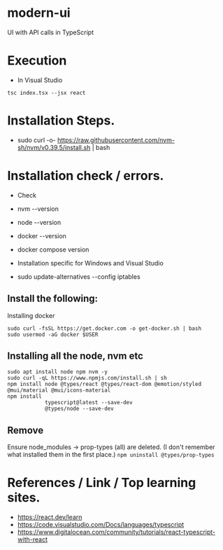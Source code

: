 # modern-ui
UI with API calls in TypeScript


# Execution

 - In Visual Studio

 ```
 tsc index.tsx --jsx react
 ```

# Installation Steps.
 -  sudo curl -o- https://raw.githubusercontent.com/nvm-sh/nvm/v0.39.5/install.sh | bash

# Installation check / errors.
 - Check
  - nvm --version
  - node --version
  - docker --version
  - docker compose version

 - Installation specific for Windows and Visual Studio
  - sudo update-alternatives --config iptables
 
## Install the following:
Installing docker
```
sudo curl -fsSL https://get.docker.com -o get-docker.sh | bash
sudo usermod -aG docker $USER
```
## Installing all the node, nvm etc
```
sudo apt install node npm nvm -y
sudo curl -qL https://www.npmjs.com/install.sh | sh
npm install node @types/react @types/react-dom @emotion/styled @mui/material @mui/icons-material 
npm install 
            typescript@latest --save-dev 
            @types/node --save-dev
```

## Remove
Ensure node_modules -> prop-types (all) are deleted. (I don't remember what installed them in the first place.)
```npm uninstall @types/prop-types```

# References / Link / Top learning sites.
 - https://react.dev/learn
 - https://code.visualstudio.com/Docs/languages/typescript
 - https://www.digitalocean.com/community/tutorials/react-typescript-with-react
